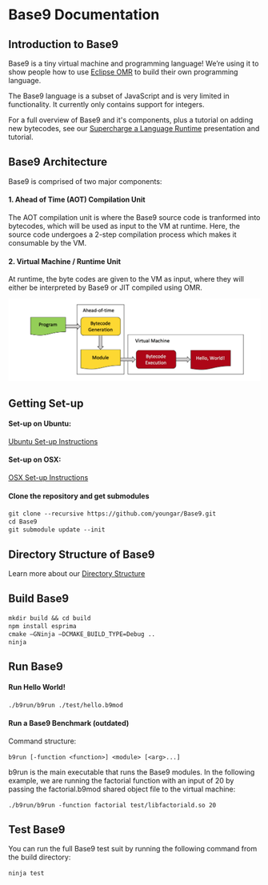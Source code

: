 # Base9 Documentation 

## Introduction to Base9

Base9 is a tiny virtual machine and programming language! We’re using it to show people how to use [Eclipse OMR] to build their own programming language. 

[Eclipse OMR]: https://github.com/eclipse/omr

The Base9 language is a subset of JavaScript and is very limited in functionality. It currently only contains support for integers. 

For a full overview of Base9 and it's components, plus a tutorial on adding new bytecodes, see our [Supercharge a Language Runtime] presentation and tutorial. 

[Supercharge a Language Runtime]: https://github.com/arianneb/Base9/blob/documentation/doc/CASCON2017_SuperchargeALanguageRuntime.pdf


## Base9 Architecture 

Base9 is comprised of two major components:

#### 1. Ahead of Time (AOT) Compilation Unit

The AOT compilation unit is where the Base9 source code is tranformed into bytecodes, which will be used as input to the VM at runtime. Here, the source code undergoes a 2-step compilation process which makes it consumable by the VM. 

#### 2. Virtual Machine / Runtime Unit
At runtime, the byte codes are given to the VM as input, where they will either be interpreted by Base9 or JIT compiled using OMR.

![Base9 Architecture Diagram](./images/b9_architecture.png)


## Getting Set-up 

#### Set-up on Ubuntu:

[Ubuntu Set-up Instructions](./setupUbuntu.md)

#### Set-up on OSX:

[OSX Set-up Instructions](./setupOSX.md)

#### Clone the repository and get submodules
```
git clone --recursive https://github.com/youngar/Base9.git
cd Base9
git submodule update --init
```

## Directory Structure of Base9

Learn more about our [Directory Structure](./directoryStructure.md)


## Build Base9
```
mkdir build && cd build
npm install esprima
cmake –GNinja –DCMAKE_BUILD_TYPE=Debug ..
ninja
```

## Run Base9

#### Run Hello World!

```./b9run/b9run ./test/hello.b9mod```

#### Run a Base9 Benchmark (outdated)

Command structure:

```b9run [-function <function>] <module> [<arg>...]```

b9run is the main executable that runs the Base9 modules. In the following example, we are running the factorial function with an input of 20 by passing the factorial.b9mod shared object file to the virtual machine: 

```./b9run/b9run -function factorial test/libfactoriald.so 20```
 

## Test Base9 

You can run the full Base9 test suit by running the following command from the build directory:

```ninja test```

